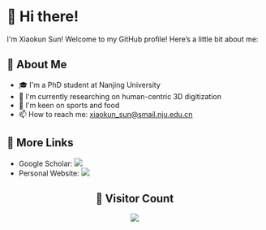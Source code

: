 # 👋 Hi there! 

I'm Xiaokun Sun! Welcome to my GitHub profile! Here’s a little bit about me:

## 🫠 About Me
- 🎓 I'm a PhD student at Nanjing University
- 🔭 I'm currently researching on human-centric 3D digitization
- 🌱 I'm keen on sports and food
- 📫 How to reach me: xiaokun_sun@smail.nju.edu.cn

## 🔗 More Links
- Google Scholar: [![](https://img.shields.io/badge/website-orange?&style=for-the-badge&logo=Google%20chrome&logoColor=white)](https://xiaokunsun.github.io/)
- Personal Website: [![](https://img.shields.io/badge/google%20scholar-%234285F4.svg?&style=for-the-badge&logo=google-scholar&logoColor=white)](https://scholar.google.com/citations?user=SG3SxqEAAAAJ)

## <center> 🧮 Visitor Count
<p align="center"> 
  <img src="https://profile-counter.glitch.me/XiaokunSun/count.svg" />
</p>
